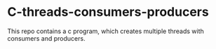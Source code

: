 # C-threads-consumers-producers
This repo contains a c program, which creates multiple threads with consumers and producers.
